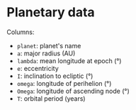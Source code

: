 # Planetary data

Columns:

- `planet`: planet's name
- `a`: major radius (AU)
- `lambda`: mean longitude at epoch (°)
- `e`: eccentricity
- `I`: inclination to ecliptic (°)
- `omega`: longitude of perihelion (°)
- `Omega`: longitude of ascending node (°)
- `T`: orbital period (years)